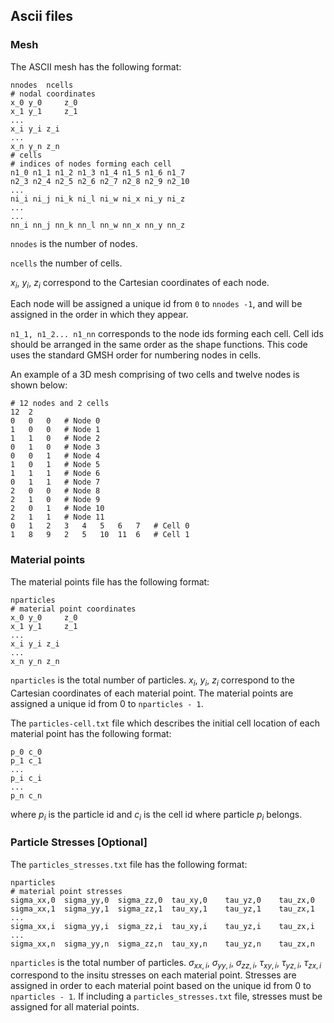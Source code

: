 ## Ascii files
### Mesh

The ASCII mesh has the following format:

```
nnodes 	ncells
# nodal coordinates
x_0	y_0 	z_0
x_1	y_1 	z_1
...
x_i	y_i	z_i
...
x_n	y_n	z_n 
# cells
# indices of nodes forming each cell
n1_0 n1_1 n1_2 n1_3 n1_4 n1_5 n1_6 n1_7
n2_3 n2_4 n2_5 n2_6 n2_7 n2_8 n2_9 n2_10
...
ni_i ni_j ni_k ni_l ni_w ni_x ni_y ni_z
...
...
nn_i nn_j nn_k nn_l nn_w nn_x nn_y nn_z
```

`nnodes` is the number of nodes.

`ncells` the number of cells.
 
$x_i$, $y_i$, $z_i$ correspond to the Cartesian coordinates of each node. 

Each node will be assigned a unique id from `0` to `nnodes -1`, and will be assigned in the 
order in which they appear. 

`n1_1, n1_2... n1_nn` corresponds to the node ids forming each cell. Cell ids should be arranged in the same order as the shape functions. This code uses the standard GMSH order for numbering nodes in cells.

An example of a 3D mesh comprising of two cells and twelve nodes is shown below:


```
# 12 nodes and 2 cells
12	2
0	0	0	# Node 0
1	0	0	# Node 1
1	1	0	# Node 2
0	1	0	# Node 3
0	0	1	# Node 4
1	0	1	# Node 5
1	1	1	# Node 6
0	1	1	# Node 7
2	0	0	# Node 8
2	1	0	# Node 9
2	0	1	# Node 10
2	1	1	# Node 11
0	1	2	3	4	5	6	7	# Cell 0
1	8	9	2	5	10	11	6	# Cell 1
```

### Material points

The material points file has the following format:

```
nparticles
# material point coordinates
x_0	y_0 	z_0
x_1	y_1 	z_1
...
x_i	y_i	z_i
...
x_n	y_n	z_n 
```

`nparticles` is the total number of particles. $x_i$, $y_i$, $z_i$ correspond to the Cartesian coordinates of each material point. The material points are assigned a unique id from 0 to `nparticles - 1`.

The `particles-cell.txt` file which describes the initial cell location of each material point has the following format:
```
p_0	c_0
p_1	c_1
...
p_i	c_i
...
p_n	c_n
```
where $p_i$ is the particle id and $c_i$ is the cell id where particle $p_i$ belongs.

### Particle Stresses [Optional]

The `particles_stresses.txt` file has the following format:

```
nparticles
# material point stresses
sigma_xx,0	sigma_yy,0	sigma_zz,0	tau_xy,0	tau_yz,0	tau_zx,0
sigma_xx,1	sigma_yy,1	sigma_zz,1	tau_xy,1	tau_yz,1	tau_zx,1
...
sigma_xx,i	sigma_yy,i	sigma_zz,i	tau_xy,i	tau_yz,i	tau_zx,i
...
sigma_xx,n	sigma_yy,n	sigma_zz,n	tau_xy,n	tau_yz,n	tau_zx,n
```

`nparticles` is the total number of particles. $\sigma_{xx,i}$, $\sigma_{yy,i}$, $\sigma_{zz,i}$, $\tau_{xy,i}$, $\tau_{yz,i}$, $\tau_{zx,i}$ correspond to the insitu stresses on each material point. Stresses are assigned in order to each material point based on the unique id from 0 to `nparticles - 1`. If including a `particles_stresses.txt` file, stresses must be assigned for all material points.
